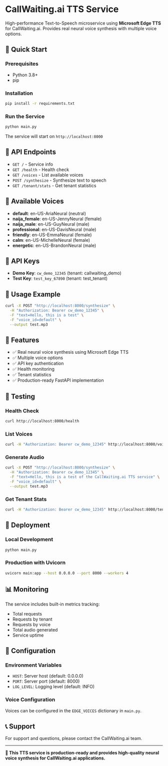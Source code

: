 # CallWaiting.ai TTS Service

High-performance Text-to-Speech microservice using **Microsoft Edge TTS** for CallWaiting.ai. Provides real neural voice synthesis with multiple voice options.

## 🚀 Quick Start

### Prerequisites

- Python 3.8+
- pip

### Installation

```bash
pip install -r requirements.txt
```

### Run the Service

```bash
python main.py
```

The service will start on `http://localhost:8000`

## 📡 API Endpoints

- `GET /` - Service info
- `GET /health` - Health check
- `GET /voices` - List available voices
- `POST /synthesize` - Synthesize text to speech
- `GET /tenant/stats` - Get tenant statistics

## 🎵 Available Voices

- **default**: en-US-AriaNeural (neutral)
- **naija_female**: en-US-JennyNeural (female)
- **naija_male**: en-US-GuyNeural (male)
- **professional**: en-US-DavisNeural (male)
- **friendly**: en-US-EmmaNeural (female)
- **calm**: en-US-MichelleNeural (female)
- **energetic**: en-US-BrandonNeural (male)

## 🔑 API Keys

- **Demo Key**: `cw_demo_12345` (tenant: callwaiting_demo)
- **Test Key**: `test_key_67890` (tenant: test_tenant)

## 📝 Usage Example

```bash
curl -X POST "http://localhost:8000/synthesize" \
  -H "Authorization: Bearer cw_demo_12345" \
  -F "text=Hello, this is a test" \
  -F "voice_id=default" \
  --output test.mp3
```

## 🎯 Features

- ✅ Real neural voice synthesis using Microsoft Edge TTS
- ✅ Multiple voice options
- ✅ API key authentication
- ✅ Health monitoring
- ✅ Tenant statistics
- ✅ Production-ready FastAPI implementation

## 🧪 Testing

### Health Check
```bash
curl http://localhost:8000/health
```

### List Voices
```bash
curl -H "Authorization: Bearer cw_demo_12345" http://localhost:8000/voices
```

### Generate Audio
```bash
curl -X POST "http://localhost:8000/synthesize" \
  -H "Authorization: Bearer cw_demo_12345" \
  -F "text=Hello, this is a test of the CallWaiting.ai TTS service" \
  -F "voice_id=default" \
  --output test.mp3
```

### Get Tenant Stats
```bash
curl -H "Authorization: Bearer cw_demo_12345" http://localhost:8000/tenant/stats
```

## 🚀 Deployment

### Local Development
```bash
python main.py
```

### Production with Uvicorn
```bash
uvicorn main:app --host 0.0.0.0 --port 8000 --workers 4
```

## 📊 Monitoring

The service includes built-in metrics tracking:
- Total requests
- Requests by tenant
- Requests by voice
- Total audio generated
- Service uptime

## 🔧 Configuration

### Environment Variables
- `HOST`: Server host (default: 0.0.0.0)
- `PORT`: Server port (default: 8000)
- `LOG_LEVEL`: Logging level (default: INFO)

### Voice Configuration
Voices can be configured in the `EDGE_VOICES` dictionary in `main.py`.

## 📞 Support

For support and questions, please contact the CallWaiting.ai team.

---

**🎯 This TTS service is production-ready and provides high-quality neural voice synthesis for CallWaiting.ai applications.**
